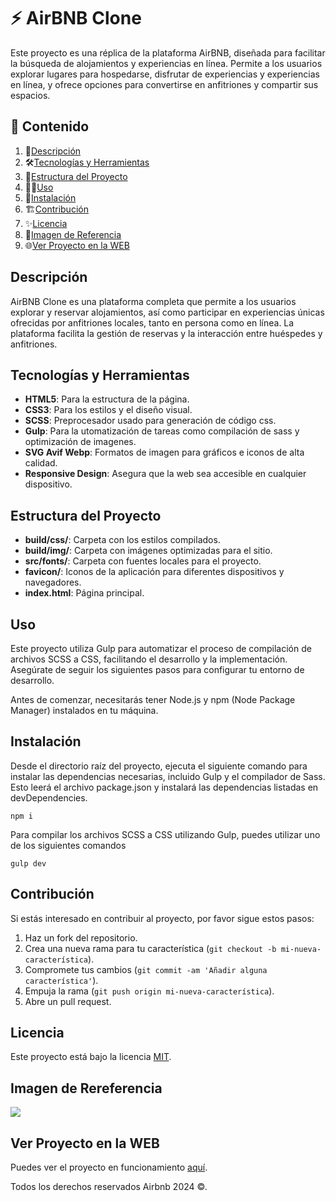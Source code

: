 # ⚡️ AirBNB Clone

Este proyecto es una réplica de la plataforma AirBNB, diseñada para facilitar la búsqueda de alojamientos y experiencias en línea. Permite a los usuarios explorar lugares para hospedarse, disfrutar de experiencias y experiencias en línea, y ofrece opciones para convertirse en anfitriones y compartir sus espacios.

## 🎯 Contenido

1. 📝[Descripción](#descripción)
2. 🛠️[Tecnologías y Herramientas](#tecnologías-y-herramientas)
3. 🚀[Estructura del Proyecto](#estructura-del-proyecto)
4. 🧑‍💻[Uso](#uso)
5. 📌[Instalación](#instalación)
6. 🏗️[Contribución](#contribución)
7. ✨[Licencia](#licencia)
8. 🙈[Imagen de Referencia](#imagen-de-rereferencia)
9. 🌐[Ver Proyecto en la WEB](#ver-proyecto-en-la-web)

## Descripción

AirBNB Clone es una plataforma completa que permite a los usuarios explorar y reservar alojamientos, así como participar en experiencias únicas ofrecidas por anfitriones locales, tanto en persona como en línea. La plataforma facilita la gestión de reservas y la interacción entre huéspedes y anfitriones.

## Tecnologías y Herramientas

- **HTML5**: Para la estructura de la página.
- **CSS3**: Para los estilos y el diseño visual.
- **SCSS**: Preprocesador usado para generación de código css.
- **Gulp**: Para la utomatización de tareas como compilación de sass y optimización de imagenes.
- **SVG Avif Webp**: Formatos de imagen para gráficos e iconos de alta calidad.
- **Responsive Design**: Asegura que la web sea accesible en cualquier dispositivo.

## Estructura del Proyecto

- **build/css/**: Carpeta con los estilos compilados.
- **build/img/**: Carpeta con imágenes optimizadas para el sitio.
- **src/fonts/**: Carpeta con fuentes locales para el proyecto.
- **favicon/**: Iconos de la aplicación para diferentes dispositivos y navegadores.
- **index.html**: Página principal.

## Uso

Este proyecto utiliza Gulp para automatizar el proceso de compilación de archivos SCSS a CSS, facilitando el desarrollo y la implementación. Asegúrate de seguir los siguientes pasos para configurar tu entorno de desarrollo.

Antes de comenzar, necesitarás tener Node.js y npm (Node Package Manager) instalados en tu máquina.

## Instalación

Desde el directorio raíz del proyecto, ejecuta el siguiente comando para instalar las dependencias necesarias, incluido Gulp y el compilador de Sass. Esto leerá el archivo package.json y instalará las dependencias listadas en devDependencies.

```
npm i
```

Para compilar los archivos SCSS a CSS utilizando Gulp, puedes utilizar uno de los siguientes comandos

```
gulp dev
```

## Contribución

Si estás interesado en contribuir al proyecto, por favor sigue estos pasos:

1. Haz un fork del repositorio.
2. Crea una nueva rama para tu característica (`git checkout -b mi-nueva-característica`).
3. Compromete tus cambios (`git commit -am 'Añadir alguna característica'`).
4. Empuja la rama (`git push origin mi-nueva-característica`).
5. Abre un pull request.

## Licencia

Este proyecto está bajo la licencia [MIT](https://opensource.org/licenses/MIT).

## Imagen de Rereferencia

![](https://i.postimg.cc/fy5Tkjmv/Airbnb.png)

## Ver Proyecto en la WEB

Puedes ver el proyecto en funcionamiento [aquí](https://jmatochepascual.github.io/Airbnb/).

Todos los derechos reservados Airbnb 2024 ©.
